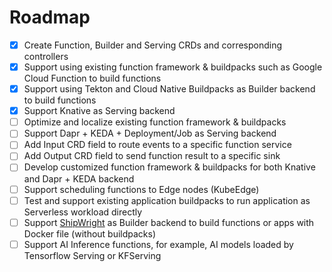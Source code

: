 # Roadmap

- [x] Create Function, Builder and Serving CRDs and corresponding controllers
- [x] Support using existing function framework & buildpacks such as Google Cloud Function to build functions
- [x] Support using Tekton and Cloud Native Buildpacks as Builder backend to build functions
- [x] Support Knative as Serving backend
- [ ] Optimize and localize existing function framework & buildpacks
- [ ] Support Dapr + KEDA + Deployment/Job as Serving backend
- [ ] Add Input CRD field to route events to a specific function service
- [ ] Add Output CRD field to send function result to a specific sink
- [ ] Develop customized function framework & buildpacks for both Knative and Dapr + KEDA backend
- [ ] Support scheduling functions to Edge nodes (KubeEdge)
- [ ] Test and support existing application buildpacks to run application as Serverless workload directly
- [ ] Support [ShipWright](https://github.com/shipwright-io/build) as Builder backend to build functions or apps with Docker file (without buildpacks)
- [ ] Support AI Inference functions, for example, AI models loaded by Tensorflow Serving or KFServing